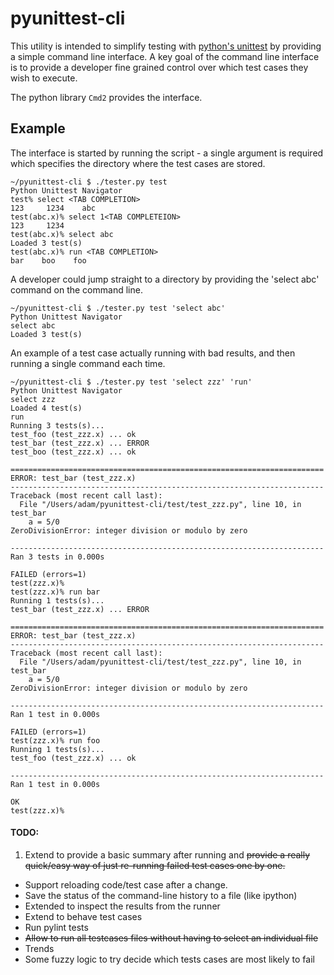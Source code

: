 # pyunittest-cli

This utility is intended to simplify testing with [python's unittest](https://docs.python.org/2/library/unittest.html) by providing a simple command line interface. A key goal of the command line interface is to provide a developer fine grained control over which test cases they wish to execute.

The python library `Cmd2` provides the interface.


## Example

The interface is started by running the script - a single argument is required which specifies the directory where the test cases are stored.

```
~/pyunittest-cli $ ./tester.py test
Python Unittest Navigator
test% select <TAB COMPLETION>
123     1234    abc
test(abc.x)% select 1<TAB COMPLETEION>
123     1234
test(abc.x)% select abc
Loaded 3 test(s)
test(abc.x)% run <TAB COMPLETION>
bar    boo    foo

```


A developer could jump straight to a directory by providing the 'select abc' command on the command line.

```
~/pyunittest-cli $ ./tester.py test 'select abc'
Python Unittest Navigator
select abc
Loaded 3 test(s)
```

An example of a test case actually running with bad results, and then running a single command each time.

```
~/pyunittest-cli $ ./tester.py test 'select zzz' 'run'
Python Unittest Navigator
select zzz
Loaded 4 test(s)
run
Running 3 tests(s)...
test_foo (test_zzz.x) ... ok
test_bar (test_zzz.x) ... ERROR
test_boo (test_zzz.x) ... ok

======================================================================
ERROR: test_bar (test_zzz.x)
----------------------------------------------------------------------
Traceback (most recent call last):
  File "/Users/adam/pyunittest-cli/test/test_zzz.py", line 10, in test_bar
    a = 5/0
ZeroDivisionError: integer division or modulo by zero

----------------------------------------------------------------------
Ran 3 tests in 0.000s

FAILED (errors=1)
test(zzz.x)%
test(zzz.x)% run bar
Running 1 tests(s)...
test_bar (test_zzz.x) ... ERROR

======================================================================
ERROR: test_bar (test_zzz.x)
----------------------------------------------------------------------
Traceback (most recent call last):
  File "/Users/adam/pyunittest-cli/test/test_zzz.py", line 10, in test_bar
    a = 5/0
ZeroDivisionError: integer division or modulo by zero

----------------------------------------------------------------------
Ran 1 test in 0.000s

FAILED (errors=1)
test(zzz.x)% run foo
Running 1 tests(s)...
test_foo (test_zzz.x) ... ok

----------------------------------------------------------------------
Ran 1 test in 0.000s

OK
test(zzz.x)%
```






#### TODO:

1. Extend to provide a basic summary after running and ~~provide a really quick/easy way of just re-running failed test cases one by one.~~
- Support reloading code/test case after a change.
- Save the status of the command-line history to a file (like ipython)
- Extended to inspect the results from the runner 
- Extend to behave test cases
- Run pylint tests
- ~~Allow to run all testcases files without having to select an individual file~~
- Trends
- Some fuzzy logic to try decide which tests cases are most likely to fail
